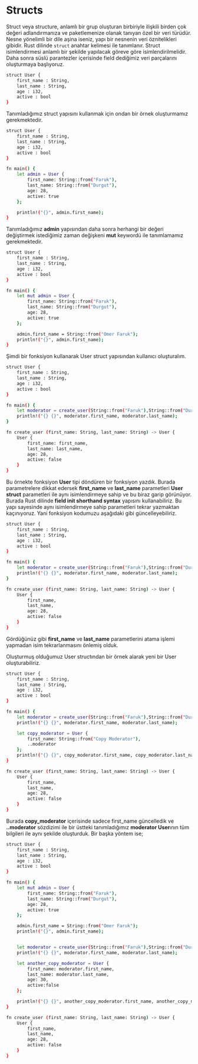 # Structs
Struct veya structure, anlamlı bir grup oluşturan birbiriyle ilişkili birden çok değeri adlandırmanıza ve paketlemenize olanak tanıyan özel bir veri türüdür. Nesne yönelimli bir dile aşina iseniz, yapı bir nesnenin veri öznitelikleri gibidir. 
Rust dilinde `struct` anahtar kelimesi ile tanımlanır. Struct isimlendirmesi anlamlı bir şekilde yapılacak göreve göre isimlendirilmelidir. Daha sonra süslü parantezler içerisinde field dediğimiz veri parçalarını oluşturmaya başlıyoruz.
```sh
struct User {
    first_name : String,
    last_name : String,
    age : i32,
    active : bool
}
```
Tanımladığımız struct yapısını kullanmak için ondan bir örnek oluşturmamız gerekmektedir.
```sh
struct User {
    first_name : String,
    last_name : String,
    age : i32,
    active : bool
}

fn main() {
    let admin = User {
        first_name: String::from("Faruk"),
        last_name: String::from("Durgut"),
        age: 28,
        active: true
    };

    println!("{}", admin.first_name);
}
```
Tanımladığımız **admin** yapısından daha sonra herhangi bir değeri değiştirmek istediğimiz zaman değişkeni **mut** keywordü ile tanımlamamız gerekmektedir.
```sh
struct User {
    first_name : String,
    last_name : String,
    age : i32,
    active : bool
}

fn main() {
    let mut admin = User {
        first_name: String::from("Faruk"),
        last_name: String::from("Durgut"),
        age: 28,
        active: true
    };

    admin.first_name = String::from("Omer Faruk");
    println!("{}", admin.first_name);
}
```
Şimdi bir fonksiyon kullanarak User struct yapısından kullanıcı oluşturalım.
```sh
struct User {
    first_name : String,
    last_name : String,
    age : i32,
    active : bool
}

fn main() {
    let moderator = create_user(String::from("Faruk"),String::from("Durgut"));
    println!("{} {}", moderator.first_name, moderator.last_name);
}

fn create_user (first_name: String, last_name: String) -> User {
    User {
        first_name: first_name,
        last_name: last_name,
        age: 28,
        active: false
    }
}
```
Bu örnekte fonksiyon **User** tipi döndüren bir fonksiyon yazdık. Burada parametrelere dikkat edersek **first_name** ve **last_name** parametleri **User struct** parametleri ile aynı isimlendirmeye sahip ve bu biraz garip görünüyor.
Burada Rust dilinde **field init shorthand syntax** yapısını kullanabiliriz. Bu yapı sayesinde aynı isimlendirmeye sahip parametleri tekrar yazmaktan kaçınıyoruz.
Yani fonksiyon kodumuzu aşağıdaki gibi güncelleyebiliriz. 
```sh
struct User {
    first_name : String,
    last_name : String,
    age : i32,
    active : bool
}

fn main() {
    let moderator = create_user(String::from("Faruk"),String::from("Durgut"));
    println!("{} {}", moderator.first_name, moderator.last_name);
}

fn create_user (first_name: String, last_name: String) -> User {
    User {
        first_name,
        last_name,
        age: 28,
        active: false
    }
}
```
Gördüğünüz gibi **first_name** ve **last_name** parametlerini atama işlemi yapmadan isim tekrarlanmasını önlemiş olduk.

Oluşturmuş olduğumuz User structından bir örnek alarak yeni bir User oluşturabiliriz.
```sh
struct User {
    first_name : String,
    last_name : String,
    age : i32,
    active : bool
}

fn main() {
    let moderator = create_user(String::from("Faruk"),String::from("Durgut"));
    println!("{} {}", moderator.first_name, moderator.last_name);

    let copy_moderator = User {
        first_name: String::from("Copy Moderator"),
        ..moderator
    };
    println!("{} {}", copy_moderator.first_name, copy_moderator.last_name);
}

fn create_user (first_name: String, last_name: String) -> User {
    User {
        first_name,
        last_name,
        age: 28,
        active: false
    }
}
```
Burada **copy_moderator** içerisinde sadece first_name güncelledik ve **..moderator** sözdizimi ile bir üstteki tanımladığımız **moderator User**ının tüm bilgileri ile aynı şekilde oluşturduk.
Bir başka yöntem ise;
```sh
struct User {
    first_name : String,
    last_name : String,
    age : i32,
    active : bool
}

fn main() {
    let mut admin = User {
        first_name: String::from("Faruk"),
        last_name: String::from("Durgut"),
        age: 28,
        active: true
    };

    admin.first_name = String::from("Omer Faruk");
    println!("{}", admin.first_name);


    let moderator = create_user(String::from("Faruk"),String::from("Durgut"));
    println!("{} {}", moderator.first_name, moderator.last_name);

    let another_copy_moderator = User {
        first_name: moderator.first_name,
        last_name: moderator.last_name,
        age: 30,
        active:false
    };

    println!("{} {}", another_copy_moderator.first_name, another_copy_moderator.last_name);
}

fn create_user (first_name: String, last_name: String) -> User {
    User {
        first_name,
        last_name,
        age: 28,
        active: false
    }
}
```